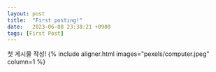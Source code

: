 ```yaml
---
layout: post
title:  "First posting!"
date:   2023-06-08 23:38:21 +0900
tags: [First Post]
---
```


첫 게시물 작성!
{% include aligner.html images="pexels/computer.jpeg" column=1 %}
